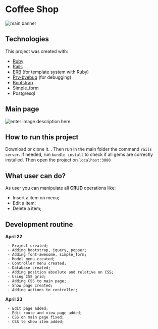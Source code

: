 

# Coffee Shop

![main banner](https://github.com/thiagohrcosta/coffee-shop/blob/master/public/img/coffeeMenu2.png?raw=true)


## Technologies
This project was created with:

 - [Ruby](https://www.ruby-lang.org/pt/)
 - [Rails](https://rubygems.org/gems/rails)
 - [ERB](https://ruby-doc.org/stdlib-2.7.1/libdoc/erb/rdoc/ERB.html) (for template system with Ruby)
 - [Pry-byebug](https://rubygems.org/gems/pry-byebug/versions/3.4.0?locale=pt-BR) (for debugging)
 - [Bootstrap](https://getbootstrap.com/)
 - Simple_form
 - Postgresql

## Main page
![enter image description here](https://github.com/thiagohrcosta/coffee-shop/blob/master/public/img/coffeeMenu1.png?raw=true)


## How to run this project
Download or clone it. . Then run in the main folder the command `rails server`. If needed, run `bundle install` to check if all gems are correctly installed. Then open the project on `localhost:3000`


## What user can do?
As user you can manipulate all **CRUD** operations like:

 - Insert a item on menu;
 - Edit a item;
 - Delete a item;

## Development routine

 **April 22**

     - Project created;
     - Adding bootstrap, jquery, popper;
     - Adding font-awesome, simple_form;
     - Model menu created;
     - Controller menu created;
     - Database created;
     - Adding position absolute and relative on CSS;
     - Using CSS grid;
     - Adding CSS to main page;
     - Show page created;
     - Adding actions to controller;

   **April 23**

     - Edit page added;
     - Edit route and view page added;
     - CSS on main page fixed;
     - CSS to show item added;
